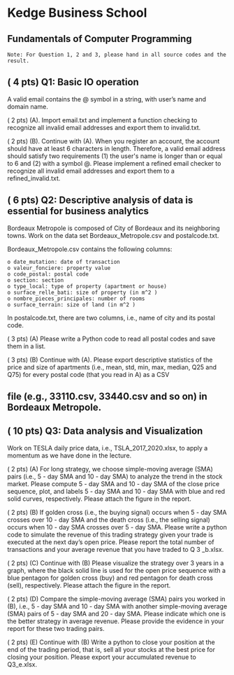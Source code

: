# Kedge Business School

## Fundamentals of Computer Programming

```
Note: For Question 1, 2 and 3, please hand in all source codes and the result.
```
## ( 4 pts) Q1: Basic IO operation

A valid email contains the @ symbol in a string, with user’s name and domain name.

( 2 pts) (A). Import email.txt and implement a function checking to recognize all invalid email addresses
and export them to invalid.txt.

( 2 pts) (B). Continue with (A). When you register an account, the account should have at least 6 characters
in length. Therefore, a valid email address should satisfy two requirements (1) the user's name is longer
than or equal to 6 and (2) with a symbol @. Please implement a refined email checker to recognize all
invalid email addresses and export them to a refined_invalid.txt.

## ( 6 pts) Q2: Descriptive analysis of data is essential for business analytics

Bordeaux Metropole is composed of City of Bordeaux and its neighboring towns. Work on the data set
Bordeaux_Metropole.csv and postalcode.txt.

Bordeaux_Metropole.csv contains the following columns:

```
o date_mutation: date of transaction
o valeur_fonciere: property value
o code_postal: postal code
o section: section
o type_local: type of property (apartment or house)
o surface_relle_bati: size of property (in m^2 )
o nombre_pieces_principales: number of rooms
o surface_terrain: size of land (in m^2 )
```
In postalcode.txt, there are two columns, i.e., name of city and its postal code.

( 3 pts) (A) Please write a Python code to read all postal codes and save them in a list.

( 3 pts) (B) Continue with (A). Please export descriptive statistics of the price and size of apartments
(i.e., mean, std, min, max, median, Q25 and Q75) for every postal code (that you read in A) as a CSV

## file (e.g., 33110.csv, 33440.csv and so on) in Bordeaux Metropole.

## ( 10 pts) Q3: Data analysis and Visualization

Work on TESLA daily price data, i.e., TSLA_2017_2020.xlsx, to apply a momentum as we have done in
the lecture.

( 2 pts) (A) For long strategy, we choose simple-moving average (SMA) pairs (i.e., 5 - day SMA and 10 - day
SMA) to analyze the trend in the stock market. Please compute 5 - day SMA and 10 - day SMA of the close
price sequence, plot, and labels 5 - day SMA and 10 - day SMA with blue and red solid curves, respectively.
Please attach the figure in the report.


( 2 pts) (B) If golden cross (i.e., the buying signal) occurs when 5 - day SMA crosses over 10 - day SMA and
the death cross (i.e., the selling signal) occurs when 10 - day SMA crosses over 5 - day SMA. Please write a
python code to simulate the revenue of this trading strategy given your trade is executed at the next day’s
open price. Please report the total number of transactions and your average revenue that you have traded
to Q 3 _b.xlsx.

( 2 pts) (C) Continue with (B) Please visualize the strategy over 3 years in a graph, where the black solid
line is used for the open price sequence with a blue pentagon for golden cross (buy) and red pentagon for
death cross (sell), respectively. Please attach the figure in the report.

( 2 pts) (D) Compare the simple-moving average (SMA) pairs you worked in (B), i.e., 5 - day SMA and 10 -
day SMA with another simple-moving average (SMA) pairs of 5 - day SMA and 20 - day SMA. Please
indicate which one is the better strategy in average revenue. Please provide the evidence in your report
for these two trading pairs.

( 2 pts) (E) Continue with (B) Write a python to close your position at the end of the trading period, that is,
sell all your stocks at the best price for closing your position. Please export your accumulated revenue to
Q3_e.xlsx.



